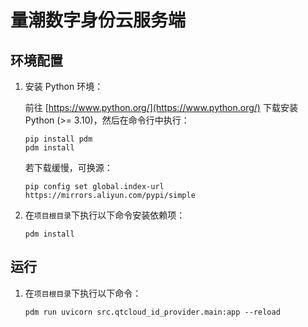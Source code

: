 # 量潮数字身份云服务端

## 环境配置

1. 安装 Python 环境：

   前往 [https://www.python.org/](https://www.python.org/) 下载安装 Python (>= 3.10)，然后在命令行中执行：

    ```shell
    pip install pdm
    pdm install
    ```

   若下载缓慢，可换源：

    ```shell
    pip config set global.index-url https://mirrors.aliyun.com/pypi/simple
    ```

2. 在`项目根目录`下执行以下命令安装依赖项：

   ```shell
   pdm install
   ```

## 运行

1. 在`项目根目录`下执行以下命令：

   ```shell
   pdm run uvicorn src.qtcloud_id_provider.main:app --reload
   ```
